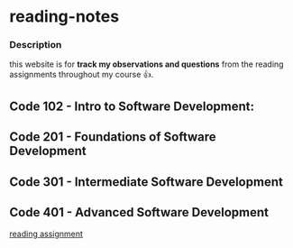 # reading-notes
### Description 
this website is for  **track my observations and questions** from the reading assignments throughout my course :+1:.

##  Code 102 - Intro to Software Development:
##  Code 201 - Foundations of Software Development
##  Code 301 - Intermediate Software Development
## Code 401 - Advanced Software Development
[reading assignment](https://github.com/jadaan96/reading-notes/blob/main/reading%20assignment)
